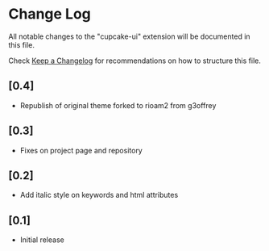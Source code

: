 # Change Log
All notable changes to the "cupcake-ui" extension will be documented in this file.

Check [Keep a Changelog](http://keepachangelog.com/) for recommendations on how to structure this file.
## [0.4] 
- Republish of original theme forked to rioam2 from g3offrey

## [0.3]
- Fixes on project page and repository

## [0.2]
- Add italic style on keywords and html attributes

## [0.1]
- Initial release
